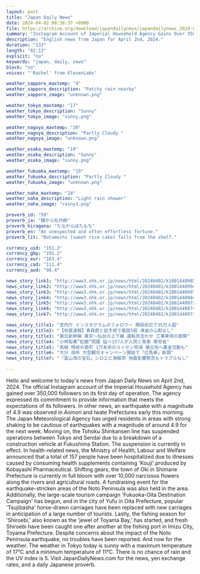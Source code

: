 ```yaml
---
layout: post
title: "Japan Daily News"
date: 2024-04-02 08:38:37 +0900
file: https://archive.org/download/japandailynews/japandailynews_2024-04-02.mp3
summary: "Instagram Account of Imperial Household Agency Gains Over 350,000 Followers on First Day, Earthquake with Magnitude 4.9 Hits Aomori and Iwate Prefectures, & more…"
description: "English news from Japan for April 2nd, 2024."
duration: "133"
length: "02:13"
explicit: "no"
keywords: "japan, daily, news"
block: "no"
voices: "'Rachel' from ElevenLabs"

weather_sapporo_maxtemp: "4"
weather_sapporo_description: "Patchy rain nearby"
weather_sapporo_image: "unknown.png"

weather_tokyo_maxtemp: "17"
weather_tokyo_description: "Sunny"
weather_tokyo_image: "sunny.png"

weather_nagoya_maxtemp: "20"
weather_nagoya_description: "Partly Cloudy "
weather_nagoya_image: "unknown.png"

weather_osaka_maxtemp: "19"
weather_osaka_description: "Sunny"
weather_osaka_image: "sunny.png"

weather_fukuoka_maxtemp: "19"
weather_fukuoka_description: "Partly Cloudy "
weather_fukuoka_image: "unknown.png"

weather_naha_maxtemp: "24"
weather_naha_description: "Light rain shower"
weather_naha_image: "rainy1.png"

proverb_id: "59"
proverb_ja: "棚から牡丹餅"
proverb_hiragana: "たなからぼたもち"
proverb_en: "An unexpected and often effortless fortune."
proverb_lit: "Botamochi (sweet rice cake) falls from the shelf."

currency_usd: "151.3"
currency_gbp: "191.2"
currency_eur: "163.4"
currency_cad: "111.4"
currency_aud: "98.4"

news_story_link1: "http://www3.nhk.or.jp/news/html/20240402/k10014409851000.html"
news_story_link2: "http://www3.nhk.or.jp/news/html/20240402/k10014409941000.html"
news_story_link3: "http://www3.nhk.or.jp/news/html/20240402/k10014409971000.html"
news_story_link4: "http://www3.nhk.or.jp/news/html/20240402/k10014409841000.html"
news_story_link5: "http://www3.nhk.or.jp/news/html/20240402/k10014409721000.html"
news_story_link6: "http://www3.nhk.or.jp/news/html/20240402/k10014409741000.html"
news_story_link7: "http://www3.nhk.or.jp/news/html/20240402/k10014409731000.html"

news_story_title1: "宮内庁 インスタグラムのフォロワー 開設初日で35万人超"
news_story_title2: "【地震速報】青森県と岩手県で震度5弱 津波の心配なし"
news_story_title3: "東北新幹線 東京～仙台の上下線 運転見合わせ 工事車両の故障"
news_story_title4: "小林製薬“紅麹”問題 延べ157人が入院と発表 厚労省"
news_story_title5: "島根 隠岐の島町 1万本余のスイセン見頃 被災地へ募金活動も"
news_story_title6: "大分 由布 大型観光キャンペーン開始で「辻馬車」新調"
news_story_title7: "「富山湾の宝石」シロエビ漁解禁 地震影響懸念もトラブルなし"

---
```


Hello and welcome to today's news from Japan Daily News on April 2nd, 2024. The official Instagram account of the Imperial Household Agency has gained over 350,000 followers on its first day of operation. The agency expressed its commitment to provide information that meets the expectations of its followers. In other news, an earthquake with a magnitude of 4.9 was observed in Aomori and Iwate Prefectures early this morning. The Japan Meteorological Agency has urged residents in areas with strong shaking to be cautious of earthquakes with a magnitude of around 4.9 for the next week. Moving on, the Tohoku Shinkansen line has suspended operations between Tokyo and Sendai due to a breakdown of a construction vehicle at Fukushima Station. The suspension is currently in effect. In health-related news, the Ministry of Health, Labour and Welfare announced that a total of 157 people have been hospitalized due to illnesses caused by consuming health supplements containing 'Kouji' produced by Kobayashi Pharmaceutical. Shifting gears, the town of Oki in Shimane Prefecture is currently in full bloom with over 10,000 narcissus flowers along the rivers and agricultural roads. A fundraising event for the earthquake-stricken areas of the Noto Peninsula was also held in the area. Additionally, the large-scale tourism campaign 'Fukuoka-Oita Destination Campaign' has begun, and in the city of Yufu in Oita Prefecture, popular 'Tsujibasha' horse-drawn carriages have been replaced with new carriages in anticipation of a large number of tourists. Lastly, the fishing season for 'Shiroebi,' also known as the 'jewel of Toyama Bay,' has started, and fresh Shiroebi have been caught one after another at the fishing port in Imizu City, Toyama Prefecture. Despite concerns about the impact of the Noto Peninsula earthquake, no troubles have been reported. And now for the weather. The weather in Tokyo today is sunny with a maximum temperature of 17°C and a minimum temperature of 11°C. There is no chance of rain and the UV index is 5.  Visit JapanDailyNews.com for the news, yen exchange rates, and a daily Japanese proverb.
